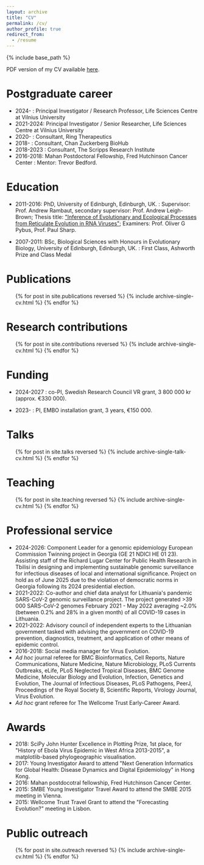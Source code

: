 ```yaml
---
layout: archive
title: "CV"
permalink: /cv/
author_profile: true
redirect_from:
  - /resume
---
```


{% include base_path %}

PDF version of my CV available [here](http://evogytis.github.io/files/gd_cv.pdf).

Postgraduate career
======

* 2024- : Principal Investigator / Research Professor, Life Sciences Centre at Vilnius University
* 2021-2024: Principal Investigator / Senior Researcher, Life Sciences Centre at Vilnius University
* 2020- : Consultant, Ring Therapeutics
* 2018- : Consultant, Chan Zuckerberg BioHub
* 2018-2023 : Consultant, The Scripps Research Institute
* 2016-2018: Mahan Postdoctoral Fellowship, Fred Hutchinson Cancer Center
: Mentor: Trevor Bedford.

Education
======

* 2011-2016: PhD, University of Edinburgh, Edinburgh, UK.
: Supervisor: Prof. Andrew Rambaut, secondary supervisor: Prof. Andrew Leigh-Brown; Thesis title: ["Inference of Evolutionary and Ecological Processes from Reticulate Evolution in RNA Viruses"](https://www.era.lib.ed.ac.uk/handle/1842/20442); Examiners: Prof. Oliver G Pybus, Prof. Paul Sharp.

* 2007-2011: BSc, Biological Sciences with Honours in Evolutionary Biology, University of Edinburgh, Edinburgh, UK.
: First Class, Ashworth Prize and Class Medal

Publications
======

  <ul>{% for post in site.publications reversed %}
    {% include archive-single-cv.html %}
  {% endfor %}</ul>

Research contributions
======

  <ul>{% for post in site.contributions reversed %}
    {% include archive-single-cv.html %}
  {% endfor %}</ul>

Funding
======

* 2024-2027 : co-PI, Swedish Research Council VR grant, 3 800 000 kr (approx. €330 000).

* 2023- : PI, EMBO installation grant, 3 years, €150 000.

Talks
======

  <ul>{% for post in site.talks reversed %}
    {% include archive-single-talk-cv.html %}
  {% endfor %}</ul>

Teaching
======

  <ul>{% for post in site.teaching reversed %}
    {% include archive-single-cv.html %}
  {% endfor %}</ul>

Professional service
======

* 2024-2026: Component Leader for a genomic epidemiology European Commission Twinning project in Georgia (GE 21 NDICI HE 01 23). Assisting staff of the Richard Lugar Center for Public Health Research in Tbilisi in designing and implementing sustainable genomic surveillance for infectious diseases of local and international significance. Project on hold as of June 2025 due to the violation of democratic norms in Georgia following its 2024 presidential election.
* 2021-2022: Co-author and chief data analyst for Lithuania's pandemic SARS-CoV-2 genomic surveillance project. The project generated >39 000 SARS-CoV-2 genomes February 2021 - May 2022 averaging ~2.0% (between 0.2% and 28% in a given month) of all COVID-19 cases in Lithuania.
* 2021-2022: Advisory council of independent experts to the Lithuanian government tasked with advising the government on COVID-19 prevention, diagnostics, treatment, and application of other means of epidemic control.
* 2016-2018: Social media manager for Virus Evolution.
* _Ad hoc_ journal referee for BMC Bioinformatics, Cell Reports, Nature Communications, Nature Medicine, Nature Microbiology, PLoS Currents Outbreaks, eLife, PLoS Neglected Tropical Diseases, BMC Genome Medicine, Molecular Biology and Evolution, Infection, Genetics and Evolution, The Journal of Infectious Diseases, PLoS Pathogens, PeerJ, Proceedings of the Royal Society B, Scientific Reports, Virology Journal, Virus Evolution.
* _Ad hoc_ grant referee for The Wellcome Trust Early-Career Award.

Awards
======

* 2018: SciPy John Hunter Excellence in Plotting Prize, 1st place, for "History of Ebola Virus Epidemic in West Africa 2013-2015", a matplotlib-based phylogeographic visualisation.
* 2017: Young Investigator Award to attend "Next Generation Informatics for Global Health: Disease Dynamics and Digital Epidemiology" in Hong Kong.
* 2016: Mahan postdocotral fellowship, Fred Hutchinson Cancer Center.
* 2015: SMBE Young Investigator Travel Award to attend the SMBE 2015 meeting in Vienna.
* 2015: Wellcome Trust Travel Grant to attend the "Forecasting Evolution?" meeting in Lisbon.

Public outreach
======

<ul>{% for post in site.outreach reversed %}
  {% include archive-single-cv.html %}
{% endfor %}</ul>

